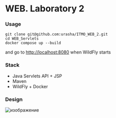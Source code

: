 # WEB. Laboratory 2

### Usage
```
git clone git@github.com:urasha/ITMO_WEB_2.git
cd WEB_Servlets
docker compose up --build
```
and go to [http://localhost:8080](http://localhost:8080) when WildFly starts

### Stack
- Java Servlets API + JSP
- Maven
- WildFly + Docker
     
### Design
![изображение](https://github.com/user-attachments/assets/786b6d85-16fa-4710-9c64-d40ba3ca66bd)

